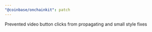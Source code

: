 ```yaml
---
"@coinbase/onchainkit": patch
---
```


Prevented video button clicks from propagating and small style fixes
